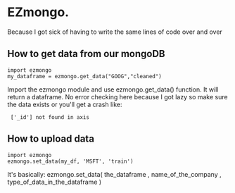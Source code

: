 # EZmongo.
Because I got sick of having to write the same lines of code over and over

## How to get data from our mongoDB
```
import ezmongo
my_dataframe = ezmongo.get_data("GOOG","cleaned")
```

Import the ezmongo module and use ezmongo.get_data() function. It will return a dataframe. 
No error checking here because I got lazy so make sure the data exists or you'll get a crash like:
```
 ['_id'] not found in axis
```
 
## How to upload data 
```
import ezmongo
ezmongo.set_data(my_df, 'MSFT', 'train')
```

It's basically:
ezmongo.set_data(  the_dataframe  ,  name_of_the_company  ,  type_of_data_in_the_dataframe  )

